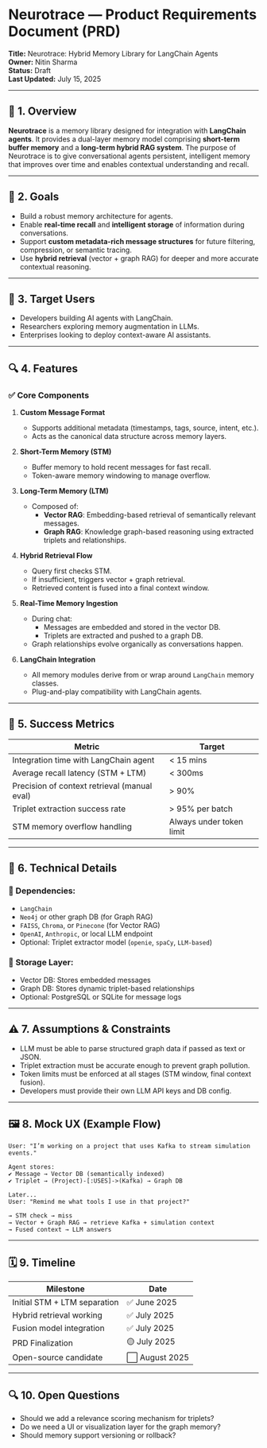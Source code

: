 # Neurotrace — Product Requirements Document (PRD)

**Title:** Neurotrace: Hybrid Memory Library for LangChain Agents\
**Owner:** Nitin Sharma\
**Status:** Draft\
**Last Updated:** July 15, 2025

---

## 📌 1. Overview

**Neurotrace** is a memory library designed for integration with **LangChain agents**. It provides a dual-layer memory model comprising **short-term buffer memory** and a **long-term hybrid RAG system**. The purpose of Neurotrace is to give conversational agents persistent, intelligent memory that improves over time and enables contextual understanding and recall.

---

## 🌟 2. Goals

- Build a robust memory architecture for agents.
- Enable **real-time recall** and **intelligent storage** of information during conversations.
- Support **custom metadata-rich message structures** for future filtering, compression, or semantic tracing.
- Use **hybrid retrieval** (vector + graph RAG) for deeper and more accurate contextual reasoning.

---

## 👤 3. Target Users

- Developers building AI agents with LangChain.
- Researchers exploring memory augmentation in LLMs.
- Enterprises looking to deploy context-aware AI assistants.

---

## 🔍 4. Features

### ✅ Core Components

1. **Custom Message Format**

   - Supports additional metadata (timestamps, tags, source, intent, etc.).
   - Acts as the canonical data structure across memory layers.

2. **Short-Term Memory (STM)**

   - Buffer memory to hold recent messages for fast recall.
   - Token-aware memory windowing to manage overflow.

3. **Long-Term Memory (LTM)**

   - Composed of:
     - **Vector RAG**: Embedding-based retrieval of semantically relevant messages.
     - **Graph RAG**: Knowledge graph-based reasoning using extracted triplets and relationships.

4. **Hybrid Retrieval Flow**

   - Query first checks STM.
   - If insufficient, triggers vector + graph retrieval.
   - Retrieved content is fused into a final context window.

5. **Real-Time Memory Ingestion**

   - During chat:
     - Messages are embedded and stored in the vector DB.
     - Triplets are extracted and pushed to a graph DB.
   - Graph relationships evolve organically as conversations happen.

6. **LangChain Integration**

   - All memory modules derive from or wrap around `LangChain` memory classes.
   - Plug-and-play compatibility with LangChain agents.

---

## 🧪 5. Success Metrics

| Metric                                       | Target                   |
| -------------------------------------------- | ------------------------ |
| Integration time with LangChain agent        | < 15 mins                |
| Average recall latency (STM + LTM)           | < 300ms                  |
| Precision of context retrieval (manual eval) | > 90%                    |
| Triplet extraction success rate              | > 95% per batch          |
| STM memory overflow handling                 | Always under token limit |

---

## 🧰 6. Technical Details

### 🔧 Dependencies:

- `LangChain`
- `Neo4j` or other graph DB (for Graph RAG)
- `FAISS`, `Chroma`, or `Pinecone` (for Vector RAG)
- `OpenAI`, `Anthropic`, or local LLM endpoint
- Optional: Triplet extractor model (`openie`, `spaCy`, `LLM-based`)

### 💾 Storage Layer:

- Vector DB: Stores embedded messages
- Graph DB: Stores dynamic triplet-based relationships
- Optional: PostgreSQL or SQLite for message logs

---

## ⚠️ 7. Assumptions & Constraints

- LLM must be able to parse structured graph data if passed as text or JSON.
- Triplet extraction must be accurate enough to prevent graph pollution.
- Token limits must be enforced at all stages (STM window, final context fusion).
- Developers must provide their own LLM API keys and DB config.

---

## 🖼️ 8. Mock UX (Example Flow)

```
User: "I’m working on a project that uses Kafka to stream simulation events."

Agent stores:
✔ Message → Vector DB (semantically indexed)
✔ Triplet → (Project)-[:USES]->(Kafka) → Graph DB

Later...
User: "Remind me what tools I use in that project?"

→ STM check → miss
→ Vector + Graph RAG → retrieve Kafka + simulation context
→ Fused context → LLM answers
```

---

## 🗓️ 9. Timeline

| Milestone                    | Date          |
| ---------------------------- | ------------- |
| Initial STM + LTM separation | ✅ June 2025   |
| Hybrid retrieval working     | ✅ July 2025   |
| Fusion model integration     | ✅ July 2025   |
| PRD Finalization             | 🟡 July 2025  |
| Open-source candidate        | ⬜ August 2025 |

---

## 🔍 10. Open Questions

- Should we add a relevance scoring mechanism for triplets?
- Do we need a UI or visualization layer for the graph memory?
- Should memory support versioning or rollback?
